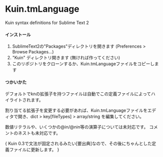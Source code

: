 Kuin.tmLanguage
===============

Kuin syntax definitions for Sublime Text 2

#### インストール

1. SublimeText2の"Packages"ディレクトリを開きます (Preferences > Browse Packages...)
2. "Kuin" ディレクトリ開きます (無ければ作ってください)
3. このリポジトリをクローンするか、Kuin.tmLanguageファイルをコピーします

#### つかいかた

デフォルトでknの拡張子を持つファイルは自動でこの定義ファイルによってハイライトされます。

割り当てる拡張子を変更する必要があれば、Kuin.tmLanguageファイルをエディタで開き、dict > key[fileTypes] > array/string を編集してください。


数値リテラルや、いくつかの@in/@nin等の演算子については未対応です。
コメントのネストも未対応です。

{ Kuin 0.3で文法が固定されるみたい[要出典]なので、その後にちゃんとした定義ファイルに更新します。 }
